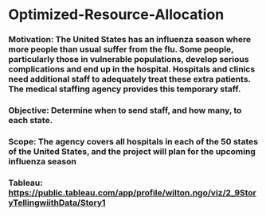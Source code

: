 # Optimized-Resource-Allocation
### Motivation: The United States has an influenza season where more people than usual suffer from the flu. Some people, particularly those in vulnerable populations, develop serious complications and end up in the hospital. Hospitals and clinics need additional staff to adequately treat these extra patients. The medical staffing agency provides this temporary staff. 
### Objective: Determine when to send staff, and how many, to each state.
### Scope: The agency covers all hospitals in each of the 50 states of the United States, and the project will plan for the upcoming influenza season
### Tableau: https://public.tableau.com/app/profile/wilton.ngo/viz/2_9StoryTellingwiithData/Story1
